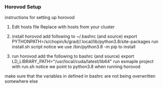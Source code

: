 ### Horovod Setup


instructions for setting up horovod 


1. Edit hosts file
Replace with hosts from your cluster

2. install horovod
add following to ~/.bashrc (and source)
	export PYTHONPATH=/s/chopin/k/grad/<eid>/.local/lib/python3.8/site-packages
run install.sh script
notice we use /bin/python3.8 -m pip to install

3. run horovod
add the following to bashrc (and source)
	export LD_LIBRARY_PATH="/usr/local/cuda/latest/lib64"
run exmaple project with run.sh
notice we point to python3.8 when running horovod


make sure that the variables in defined in bashrc are not being overwritten somewhere else
